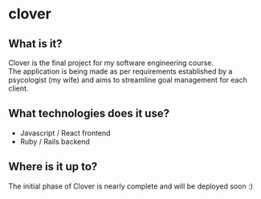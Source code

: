 # clover

<h2>What is it?</h2>
Clover is the final project for my software engineering course. </br> 
The application is being made as per requirements established by a psycologist (my wife) and aims to streamline goal management for each client. 

<h2>What technologies does it use?</h2>
<ul>
  <li>Javascript / React frontend </li>
  <li>Ruby / Rails backend</li>
</ul>

<h2>Where is it up to?</h2>
The initial phase of Clover is nearly complete and will be deployed soon :) 
